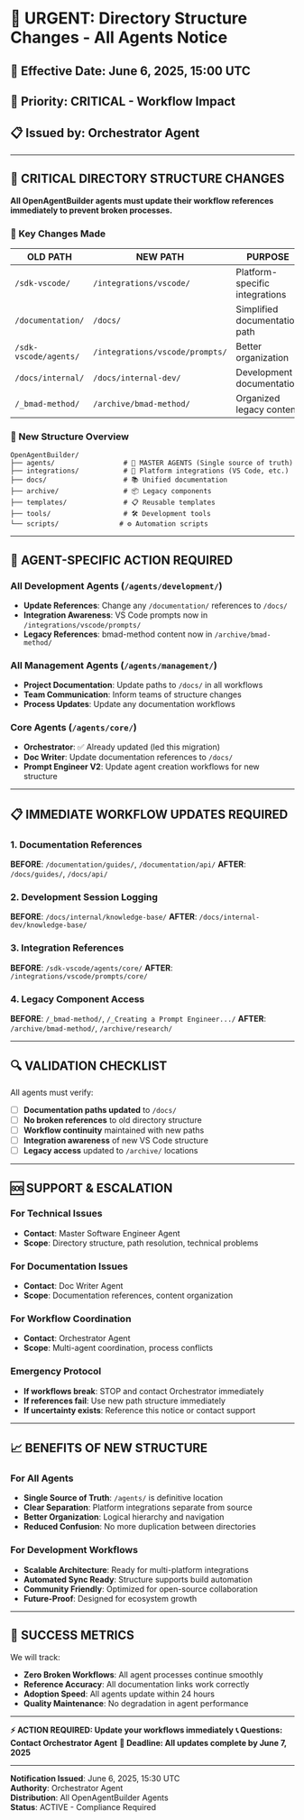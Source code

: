 # 🔔 URGENT: Directory Structure Changes - All Agents Notice

## 📅 **Effective Date**: June 6, 2025, 15:00 UTC
## 🎯 **Priority**: CRITICAL - Workflow Impact
## 📋 **Issued by**: Orchestrator Agent

---

## 🚨 **CRITICAL DIRECTORY STRUCTURE CHANGES**

**All OpenAgentBuilder agents must update their workflow references immediately to prevent broken processes.**

### **🔄 Key Changes Made**

| **OLD PATH** | **NEW PATH** | **PURPOSE** |
|--------------|--------------|-------------|
| `/sdk-vscode/` | `/integrations/vscode/` | Platform-specific integrations |
| `/documentation/` | `/docs/` | Simplified documentation path |
| `/sdk-vscode/agents/` | `/integrations/vscode/prompts/` | Better organization |
| `/docs/internal/` | `/docs/internal-dev/` | Development documentation |
| `/_bmad-method/` | `/archive/bmad-method/` | Organized legacy content |

### **📁 New Structure Overview**

```
OpenAgentBuilder/
├── agents/                 # 🎯 MASTER AGENTS (Single source of truth)
├── integrations/           # 🔌 Platform integrations (VS Code, etc.)
├── docs/                   # 📚 Unified documentation 
├── archive/                # 📦 Legacy components
├── templates/              # 📋 Reusable templates
├── tools/                  # 🛠️ Development tools
└── scripts/               # ⚙️ Automation scripts
```

---

## 🤖 **AGENT-SPECIFIC ACTION REQUIRED**

### **All Development Agents** (`/agents/development/`)
- **Update References**: Change any `/documentation/` references to `/docs/`
- **Integration Awareness**: VS Code prompts now in `/integrations/vscode/prompts/`
- **Legacy References**: bmad-method content now in `/archive/bmad-method/`

### **All Management Agents** (`/agents/management/`)
- **Project Documentation**: Update paths to `/docs/` in all workflows
- **Team Communication**: Inform teams of structure changes
- **Process Updates**: Update any documentation workflows

### **Core Agents** (`/agents/core/`)
- **Orchestrator**: ✅ Already updated (led this migration)
- **Doc Writer**: Update documentation references to `/docs/`
- **Prompt Engineer V2**: Update agent creation workflows for new structure

---

## 📋 **IMMEDIATE WORKFLOW UPDATES REQUIRED**

### **1. Documentation References**
**BEFORE**: `/documentation/guides/`, `/documentation/api/`
**AFTER**: `/docs/guides/`, `/docs/api/`

### **2. Development Session Logging**
**BEFORE**: `/docs/internal/knowledge-base/`
**AFTER**: `/docs/internal-dev/knowledge-base/`

### **3. Integration References**
**BEFORE**: `/sdk-vscode/agents/core/`
**AFTER**: `/integrations/vscode/prompts/core/`

### **4. Legacy Component Access**
**BEFORE**: `/_bmad-method/`, `/_Creating a Prompt Engineer.../`
**AFTER**: `/archive/bmad-method/`, `/archive/research/`

---

## 🔍 **VALIDATION CHECKLIST**

All agents must verify:
- [ ] **Documentation paths updated** to `/docs/`
- [ ] **No broken references** to old directory structure
- [ ] **Workflow continuity** maintained with new paths
- [ ] **Integration awareness** of new VS Code structure
- [ ] **Legacy access** updated to `/archive/` locations

---

## 🆘 **SUPPORT & ESCALATION**

### **For Technical Issues**
- **Contact**: Master Software Engineer Agent
- **Scope**: Directory structure, path resolution, technical problems

### **For Documentation Issues**
- **Contact**: Doc Writer Agent  
- **Scope**: Documentation references, content organization

### **For Workflow Coordination**
- **Contact**: Orchestrator Agent
- **Scope**: Multi-agent coordination, process conflicts

### **Emergency Protocol**
- **If workflows break**: STOP and contact Orchestrator immediately
- **If references fail**: Use new path structure immediately
- **If uncertainty exists**: Reference this notice or contact support

---

## 📈 **BENEFITS OF NEW STRUCTURE**

### **For All Agents**
- **Single Source of Truth**: `/agents/` is definitive location
- **Clear Separation**: Platform integrations separate from source
- **Better Organization**: Logical hierarchy and navigation
- **Reduced Confusion**: No more duplication between directories

### **For Development Workflows**
- **Scalable Architecture**: Ready for multi-platform integrations
- **Automated Sync Ready**: Structure supports build automation
- **Community Friendly**: Optimized for open-source collaboration
- **Future-Proof**: Designed for ecosystem growth

---

## 🎯 **SUCCESS METRICS**

We will track:
- **Zero Broken Workflows**: All agent processes continue smoothly
- **Reference Accuracy**: All documentation links work correctly  
- **Adoption Speed**: All agents update within 24 hours
- **Quality Maintenance**: No degradation in agent performance

---

**⚡ ACTION REQUIRED: Update your workflows immediately**
**📞 Questions: Contact Orchestrator Agent**
**📅 Deadline: All updates complete by June 7, 2025**

---
**Notification Issued**: June 6, 2025, 15:30 UTC  
**Authority**: Orchestrator Agent  
**Distribution**: All OpenAgentBuilder Agents  
**Status**: ACTIVE - Compliance Required

